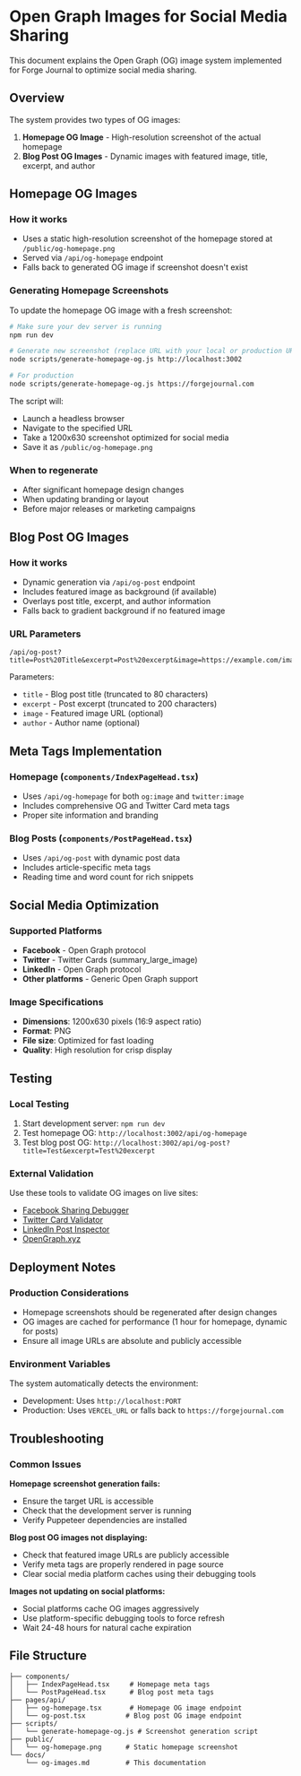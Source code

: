 # Open Graph Images for Social Media Sharing

This document explains the Open Graph (OG) image system implemented for Forge Journal to optimize social media sharing.

## Overview

The system provides two types of OG images:

1. **Homepage OG Image** - High-resolution screenshot of the actual homepage
2. **Blog Post OG Images** - Dynamic images with featured image, title, excerpt, and author

## Homepage OG Images

### How it works
- Uses a static high-resolution screenshot of the homepage stored at `/public/og-homepage.png`
- Served via `/api/og-homepage` endpoint
- Falls back to generated OG image if screenshot doesn't exist

### Generating Homepage Screenshots

To update the homepage OG image with a fresh screenshot:

```bash
# Make sure your dev server is running
npm run dev

# Generate new screenshot (replace URL with your local or production URL)
node scripts/generate-homepage-og.js http://localhost:3002

# For production
node scripts/generate-homepage-og.js https://forgejournal.com
```

The script will:
- Launch a headless browser
- Navigate to the specified URL
- Take a 1200x630 screenshot optimized for social media
- Save it as `/public/og-homepage.png`

### When to regenerate
- After significant homepage design changes
- When updating branding or layout
- Before major releases or marketing campaigns

## Blog Post OG Images

### How it works
- Dynamic generation via `/api/og-post` endpoint
- Includes featured image as background (if available)
- Overlays post title, excerpt, and author information
- Falls back to gradient background if no featured image

### URL Parameters
```
/api/og-post?title=Post%20Title&excerpt=Post%20excerpt&image=https://example.com/image.jpg&author=Author%20Name
```

Parameters:
- `title` - Blog post title (truncated to 80 characters)
- `excerpt` - Post excerpt (truncated to 200 characters)  
- `image` - Featured image URL (optional)
- `author` - Author name (optional)

## Meta Tags Implementation

### Homepage (`components/IndexPageHead.tsx`)
- Uses `/api/og-homepage` for both `og:image` and `twitter:image`
- Includes comprehensive OG and Twitter Card meta tags
- Proper site information and branding

### Blog Posts (`components/PostPageHead.tsx`)
- Uses `/api/og-post` with dynamic post data
- Includes article-specific meta tags
- Reading time and word count for rich snippets

## Social Media Optimization

### Supported Platforms
- **Facebook** - Open Graph protocol
- **Twitter** - Twitter Cards (summary_large_image)
- **LinkedIn** - Open Graph protocol
- **Other platforms** - Generic Open Graph support

### Image Specifications
- **Dimensions**: 1200x630 pixels (16:9 aspect ratio)
- **Format**: PNG
- **File size**: Optimized for fast loading
- **Quality**: High resolution for crisp display

## Testing

### Local Testing
1. Start development server: `npm run dev`
2. Test homepage OG: `http://localhost:3002/api/og-homepage`
3. Test blog post OG: `http://localhost:3002/api/og-post?title=Test&excerpt=Test%20excerpt`

### External Validation
Use these tools to validate OG images on live sites:
- [Facebook Sharing Debugger](https://developers.facebook.com/tools/debug/)
- [Twitter Card Validator](https://cards-dev.twitter.com/validator)
- [LinkedIn Post Inspector](https://www.linkedin.com/post-inspector/)
- [OpenGraph.xyz](https://www.opengraph.xyz/)

## Deployment Notes

### Production Considerations
- Homepage screenshots should be regenerated after design changes
- OG images are cached for performance (1 hour for homepage, dynamic for posts)
- Ensure all image URLs are absolute and publicly accessible

### Environment Variables
The system automatically detects the environment:
- Development: Uses `http://localhost:PORT`
- Production: Uses `VERCEL_URL` or falls back to `https://forgejournal.com`

## Troubleshooting

### Common Issues

**Homepage screenshot generation fails:**
- Ensure the target URL is accessible
- Check that the development server is running
- Verify Puppeteer dependencies are installed

**Blog post OG images not displaying:**
- Check that featured image URLs are publicly accessible
- Verify meta tags are properly rendered in page source
- Clear social media platform caches using their debugging tools

**Images not updating on social platforms:**
- Social platforms cache OG images aggressively
- Use platform-specific debugging tools to force refresh
- Wait 24-48 hours for natural cache expiration

## File Structure

```
├── components/
│   ├── IndexPageHead.tsx     # Homepage meta tags
│   └── PostPageHead.tsx      # Blog post meta tags
├── pages/api/
│   ├── og-homepage.tsx       # Homepage OG image endpoint
│   └── og-post.tsx          # Blog post OG image endpoint
├── scripts/
│   └── generate-homepage-og.js # Screenshot generation script
├── public/
│   └── og-homepage.png      # Static homepage screenshot
└── docs/
    └── og-images.md         # This documentation
```
